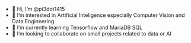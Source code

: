 - 👋 Hi, I’m @pi3dot1415
- 👀 I’m interested in Artificial Inteligence especially Computer Vision and Data Enginnering
- 🌱 I’m currently learning Tensorflow and MariaDB SQL
- 💞️ I’m looking to collaborate on small projects related to data or AI

<!---
pi3dot1415/pi3dot1415 is a ✨ special ✨ repository because its `README.md` (this file) appears on your GitHub profile.
You can click the Preview link to take a look at your changes.
--->
